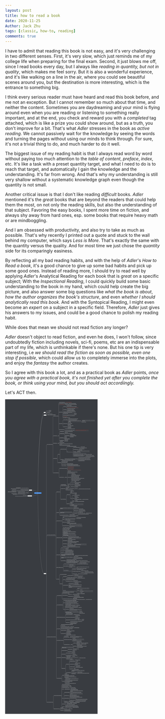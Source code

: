 ```yaml
---
layout: post
title: how to read a book
date: 2020-11-25
Author: Jack Zhu
tags: [classic, how-to, reading]
comments: true
---
```


I have to admit that reading this book is not easy, and it's very challenging in two different senses. First, it's very slow, which just reminds me of my college life when preparing for the final exam. Second, it just blows me off, since I read books every day, but I always like *reading in quantity, but not in quality*, which makes me feel sorry. But it is also a wonderful experience, and it's like walking on a line in the air, where you could see beautiful scenes around you, but the destination is more interesting, which is the entrance to something big.

I think every serious reader must have heard and read this book before, and me not an exception. But I cannot remember so much about that time, and neither the content. Sometimes you are daydreaming and your mind is flying around even when you are reading or listening to something really important, and at the end, you check and reward you with a *completed* tag attached, which is like a prize you could show around, but as a truth, you don't improve for a bit. That's what *Adler* stresses in the book as *active reading*. We cannot passively wait for the knowledge by seeing the words and turning the pages without using our minds to think through. For sure, it's not a trivial thing to do, and much harder to do it well.

The biggest issue of my reading habit is that I always read word by word without paying too much attention to the *table of content*, *preface*, *index*, etc. It's like a task with a preset quantity target, and what I need to do is to reach that target, and automatically I gain the knowledge and the understanding. It's far from wrong. And that's why my understanding is still very shallow without a systematic knowledge graph even though the quantity is not small.

Another critical issue is that I don't like reading *difficult* books. *Adler* mentioned it's the *great* books that are beyond the readers that could help them the most, on not only the reading skills, but also the understanding of that subject. Favoring the easy books, I spent more time on fiction, and always shy away from hard ones, esp. some books that require heavy math or are mindboggling.

And I am obsessed with productivity, and also try to take as much as possible. That's why recently I printed out a quote and stuck to the wall behind my computer, which says *Less is More*. That's exactly the same with the quantity versus the quality. And for most time we just chose the *quantity* side for its comparingly easiness.

By reflecting all my bad reading habits, and with the help of *Adler*'s *How to Read a book*, it's a good chance to give up some bad habits and pick up some good ones. Instead of reading more, I should try to read well by applying *Adler*'s Analytical Reading for each book that is *great* on a specific subject; With the *Inspectional Reading*, I could quickly build some basic understanding to the book in my hand, which could help create the big picture, and also answer some big questions like *what the book is about*, *how the author organizes the book's structure*, and even *whether I should analytically read this book*. And with the Syntopical Reading, I might even become an *expert* on a subject in a specific field. Therefore, *Adler* just gives his answers to my issues, and could be a good chance to polish my reading habit.

While does that mean we should not read fiction any longer?

*Adler* doesn't object to read fiction, and even he does, I won't follow, since undoubtedly fiction including novels, sci-fi, poems, etc are an indispensable part of my life, which is unthinkable if there's none. But his one tip is very interesting, i.e *we should read the fiction as soon as possible, even one stop if possible*, which could allow us to completely immerse into the plots, and enjoy the *fantasy* the author creates. 

So I agree with this book a lot, and as a practical book as *Adler* points, *once you agree with a practical book, it's not finished yet after you complete the book, or think using your mind, but you should act accordiingly.* 

Let's ACT then.

![how to read a book](../images/How%20to%20Read%20a%20Book.png)